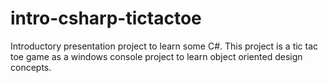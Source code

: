 # intro-csharp-tictactoe
Introductory presentation project to learn some C#. This project is a tic tac toe game as a windows console project to learn object oriented design concepts.
